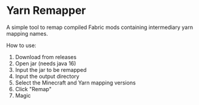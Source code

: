# Yarn Remapper
A simple tool to remap compiled Fabric mods containing intermediary yarn mapping names.

How to use:
1. Download from releases
2. Open jar (needs java 16)
3. Input the jar to be remapped
4. Input the output directory
5. Select the Minecraft and Yarn mapping versions
6. Click "Remap"
7. Magic
